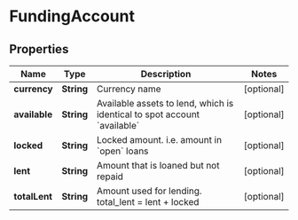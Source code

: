 
# FundingAccount

## Properties

Name | Type | Description | Notes
------------ | ------------- | ------------- | -------------
**currency** | **String** | Currency name |  [optional]
**available** | **String** | Available assets to lend, which is identical to spot account &#x60;available&#x60; |  [optional]
**locked** | **String** | Locked amount. i.e. amount in &#x60;open&#x60; loans |  [optional]
**lent** | **String** | Amount that is loaned but not repaid |  [optional]
**totalLent** | **String** | Amount used for lending. total_lent &#x3D; lent + locked |  [optional]

